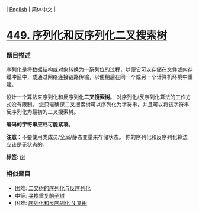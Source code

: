 | [English](README_EN.md) | 简体中文 |

# [449. 序列化和反序列化二叉搜索树](https://leetcode-cn.com/problems/serialize-and-deserialize-bst)
 ### 题目描述
<p>序列化是将数据结构或对象转换为一系列位的过程，以便它可以存储在文件或内存缓冲区中，或通过网络连接链路传输，以便稍后在同一个或另一个计算机环境中重建。</p>

<p>设计一个算法来序列化和反序列化<strong>二叉搜索树</strong>。 对序列化/反序列化算法的工作方式没有限制。 您只需确保二叉搜索树可以序列化为字符串，并且可以将该字符串反序列化为最初的二叉搜索树。</p>

<p><strong>编码的字符串应尽可能紧凑。</strong></p>

<p><strong>注意</strong>：不要使用类成员/全局/静态变量来存储状态。 你的序列化和反序列化算法应该是无状态的。</p>

**标签:**  [树](https://leetcode-cn.com/tag/tree) 
 ### 相似题目
- 困难:	[二叉树的序列化与反序列化](https://leetcode-cn.com/problems/serialize-and-deserialize-binary-tree) 
- 中等:	[寻找重复的子树](https://leetcode-cn.com/problems/find-duplicate-subtrees) 
- 困难:	[序列化和反序列化 N 叉树](https://leetcode-cn.com/problems/serialize-and-deserialize-n-ary-tree) 
